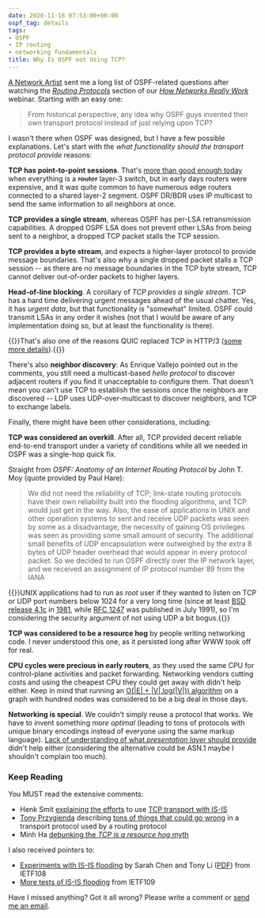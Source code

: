 ```yaml
---
date: 2020-11-18 07:53:00+00:00
ospf_tag: details
tags:
- OSPF
- IP routing
- networking fundamentals
title: Why Is OSPF not Using TCP?
---
```

[A Network Artist](https://duckduckgo.com/?q=a+network+artist&sites=ipspace.net) sent me a long list of OSPF-related questions after watching the *[Routing Protocols](https://my.ipspace.net/bin/list?id=Net101#ROUTING)* section of our *[How Networks Really Work](https://www.ipspace.net/How_Networks_Really_Work)* webinar. Starting with an easy one:

> From historical perspective, any idea why OSPF guys invented their own transport protocol instead of just relying upon TCP?

I wasn't there when OSPF was designed, but I have a few possible explanations. Let's start with the _what functionality should the transport protocol provide_ reasons:
<!--more-->
**TCP has point-to-point sessions**. That's [more than good enough today](https://www.ipspace.net/Data_Center_BGP/) when everything is a ~~router~~ layer-3 switch, but in early days routers were expensive, and it was quite common to have numerous edge routers connected to a shared layer-2 segment. OSPF DR/BDR uses IP multicast to send the same information to all neighbors at once.

**TCP provides a single stream**, whereas OSPF has per-LSA retransmission capabilities. A dropped OSPF LSA does not prevent other LSAs from being sent to a neighbor, a dropped TCP packet stalls the TCP session.

**TCP provides a byte stream**, and expects a higher-layer protocol to provide message boundaries. That's also why a single dropped packet stalls a TCP session -- as there are no message boundaries in the TCP byte stream, TCP cannot deliver out-of-order packets to higher layers.

**Head-of-line blocking**. A corollary of _TCP provides a single stream_. TCP has a hard time delivering urgent messages ahead of the usual chatter. Yes, it has _urgent data_, but that functionality is "somewhat" limited. OSPF could transmit LSAs in any order it wishes (not that I would be aware of any implementation doing so, but at least the functionality is there).

{{<note>}}That's also one of the reasons QUIC replaced TCP in HTTP/3 ([some more details](https://blog.cloudflare.com/http-3-vs-http-2/)).{{</note>}}

There's also **neighbor discovery**: As Enrique Vallejo pointed out in the comments, you still need a multicast-based *hello protocol* to discover adjacent routers if you find it unacceptable to configure them. That doesn't mean you can't use TCP to establish the sessions once the neighbors are discovered -- LDP uses UDP-over-multicast to discover neighbors, and TCP to exchange labels.

Finally, there might have been other considerations, including:

**TCP was considered an overkill**. After all, TCP provided decent reliable end-to-end transport under a variety of conditions while all we needed in OSPF was a single-hop quick fix.

Straight from _OSPF: Anatomy of an Internet Routing Protocol_ by John T. Moy (quote provided by Paul Hare):

> We did not need the reliability of TCP; link-state routing protocols have their own reliability built into the flooding algorithms, and TCP would just get in the way. Also, the ease of applications in UNIX and other operation systems to sent and receive UDP packets was seen by some as a disadvantage; the necessity of gaining OS privileges was seen as providing some small amount of security. The additional small benefits of UDP encapsulation were outweighed by the extra 8 bytes of UDP header overhead that would appear in every protocol packet. So we decided to run OSPF directly over the IP network layer, and we received an assignment of IP protocol number 89 from the IANA

{{<note>}}UNIX applications had to run as _root_ user if they wanted to listen on TCP or UDP port numbers below 1024 for a very long time (since at least [BSD release 4.1c](https://utcc.utoronto.ca/~cks/space/blog/unix/BSDRcmdsAndPrivPorts) in [1981](http://gunkies.org/wiki/4.1_BSD), while [RFC 1247](https://tools.ietf.org/html/rfc1247) was published in July 1991), so I'm considering the security argument of not using UDP  a bit bogus.{{</note>}}

**TCP was considered to be a resource hog** by people writing networking code. I never understood this one, as it persisted long after WWW took off for real.

**CPU cycles were precious in early routers**, as they used the same CPU for control-plane activities and packet forwarding. Networking vendors cutting costs and using the cheapest CPU they could get away with didn't help either. Keep in mind that running an [O(|E| + |V|.log(|V|)) algorithm](https://en.wikipedia.org/wiki/Dijkstra%27s_algorithm) on a graph with hundred nodes was considered to be a big deal in those days.

**Networking is special**. We couldn't simply reuse a protocol that works. We have to invent something _more optimal_ (leading to tons of protocols with unique binary encodings instead of everyone using the same markup language). [Lack of understanding of what _presentation layer_ should provide](/2019/09/response-osi-model-is-lie.html) didn't help either (considering the alternative could be ASN.1 maybe I shouldn't complain too much).

### Keep Reading

You MUST read the extensive comments:

* Henk Smit [explaining the efforts](/2020/11/ospf-not-using-tcp.html#246) to use [TCP transport with IS-IS](https://tools.ietf.org/html/draft-hsmit-lsr-isis-flooding-over-tcp-00)
* [Tony Przygienda](/2018/03/data-center-routing-with-rift-on.html) describing [tons of things that could go wrong](/2020/11/ospf-not-using-tcp.html#250) in a transport protocol used by a routing protocol
* Minh Ha [debunking the _TCP is a resource hog_ myth](/2020/11/ospf-not-using-tcp.html#251)

I also received pointers to:

* [Experiments with IS-IS flooding](https://www.youtube.com/watch?v=TLa8puyZ_q4&feature=youtu.be&t=1629) by Sarah Chen and Tony Li ([PDF](https://datatracker.ietf.org/meeting/108/materials/slides-108-lsr-04-isisfloodingstudy-00)) from IETF108
* [More tests of IS-IS flooding](https://youtu.be/OmBSdjGkfuI?t=1000) from IETF109

Have I missed anything? Got it all wrong? Please write a comment or [send me an email](https://www.ipspace.net/Contact#Tech).